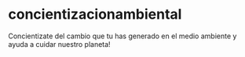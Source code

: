 # concientizacionambiental
Concientizate del cambio que tu has generado en el medio ambiente y ayuda a cuidar nuestro planeta!
